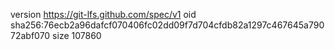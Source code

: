 version https://git-lfs.github.com/spec/v1
oid sha256:76ecb2a96dafcf070406fc02dd09f7d704cfdb82a1297c467645a79072abf070
size 107860

